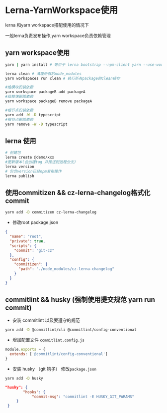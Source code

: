 # Lerna-YarnWorkspace使用
lerna 和yarn workspace搭配使用的情况下

一般lerna负责发布操作,yarn workspace负责依赖管理

## yarn workspace使用
```bash
yarn | yarn install # 等价于 lerna bootstrap --npm-client yarn --use-workspaces

lerna clean # 清理所有的node_modules
yarn workspaces run clean # 执行所有package的clean操作

#给模块安装依赖
yarn workspace packageB add packageA
#给模块删除依赖
yarn workspace packageB remove packageA

#根节点安装依赖
yarn add -W -D typescript
#根节点删除依赖
yarn remove -W -D typescript

```
## lerna 使用
```bash
# 创建包
lerna create @demo/xxx
#更新版本(会创建tag 并推送到远程分支)
lerna version
# 包含version已经npm发布操作
lerna publish
```
## 使用commitizen && cz-lerna-changelog格式化commit
```bash
yarn add -D commitizen cz-lerna-changelog
```
* 修改root package.json
```json
{
  "name": "root",
  "private": true,
  "scripts": {
    "commit": "git-cz"
  },
  "config": {
    "commitizen": {
      "path": "./node_modules/cz-lerna-changelog"
    }
  }
}

```
## commitlint && husky (强制使用提交规范 yarn run commit)
* 安装 commitlint 以及要遵守的规范
```bash
yarn add -D @commitlint/cli @commitlint/config-conventional
```
* 增加配置文件 `commitlint.config.js`
```js
module.exports = { 
  extends: ['@commitlint/config-conventional'] 
}
```
* 安装 husky （git 钩子） 修改`package.json`
```bash
yarn add -D husky
```
```json
"husky": { 
 		"hooks": { 
    		"commit-msg": "commitlint -E HUSKY_GIT_PARAMS" 
     }
 }
```

